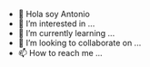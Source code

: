 - 👋 Hola soy Antonio
- 👀 I’m interested in ...
- 🌱 I’m currently learning ...
- 💞️ I’m looking to collaborate on ...
- 📫 How to reach me ...

<!---
aruelm/aruelm is a ✨ special ✨ repository because its `README.md` (this file) appears on your GitHub profile.
You can click the Preview link to take a look at your changes.
--->
